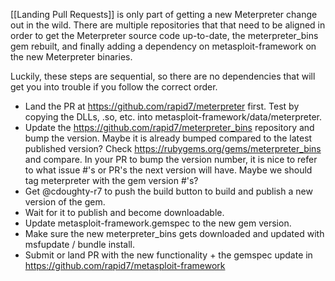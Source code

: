 [[Landing Pull Requests]] is only part of getting a new Meterpreter change out in the wild. There are multiple repositories that that need to be aligned in order to get the Meterpreter source code up-to-date, the meterpreter_bins gem rebuilt, and finally adding a dependency on metasploit-framework on the new Meterpreter binaries.

Luckily, these steps are sequential, so there are no dependencies that will get you into trouble if you follow the correct order.

 - Land the PR at https://github.com/rapid7/meterpreter first.
     Test by copying the DLLs, .so, etc. into metasploit-framework/data/meterpreter.
 - Update the https://github.com/rapid7/meterpreter_bins repository and bump the version.
     Maybe it is already bumped compared to the latest published version?
     Check https://rubygems.org/gems/meterpreter_bins and compare.
     In your PR to bump the version number, it is nice to refer to what issue #'s or PR's
     the next version will have. Maybe we should tag meterpreter with the gem version #'s?
 - Get @cdoughty-r7 to push the build button to build and publish a new version of the gem.
 - Wait for it to publish and become downloadable.
 - Update metasploit-framework.gemspec to the new gem version.
 - Make sure the new meterpreter_bins gets downloaded and updated with msfupdate / bundle install.
 - Submit or land PR with the new functionality + the gemspec update in https://github.com/rapid7/metasploit-framework